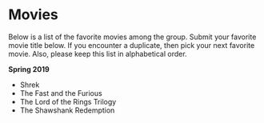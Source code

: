 # Movies

Below is a list of the favorite movies among the group.  Submit your favorite movie title below.  If you encounter a duplicate, then pick your next favorite movie.  Also, please keep this list in alphabetical order.

**Spring 2019**

* Shrek
* The Fast and the Furious
* The Lord of the Rings Trilogy
* The Shawshank Redemption